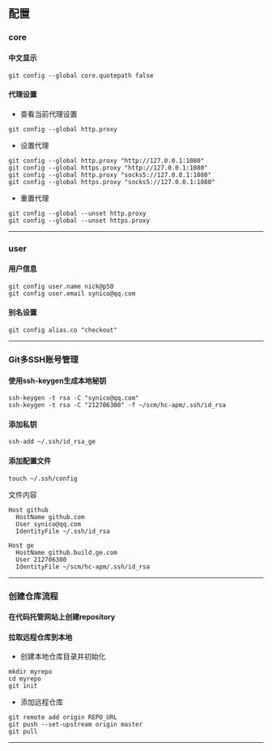 ## 配置

### core
#### 中文显示
```
git config --global core.quotepath false
```
#### 代理设置
* 查看当前代理设置
```
git config --global http.proxy
```
* 设置代理
```
git config --global http.proxy "http://127.0.0.1:1080"
git config --global https.proxy "http://127.0.0.1:1080"
git config --global http.proxy "socks5://127.0.0.1:1080"
git config --global https.proxy "socks5://127.0.0.1:1080"
```
* 重置代理
```
git config --global --unset http.proxy
git config --global --unset https.proxy
```
***

### user
#### 用户信息
```
git config user.name nick@p50
git config user.email synico@qq.com
```
#### 别名设置
```
git config alias.co "checkout"
```
***

### Git多SSH账号管理
#### 使用ssh-keygen生成本地秘钥
```
ssh-keygen -t rsa -C "synico@qq.com"
ssh-keygen -t rsa -C "212706300" -f ~/scm/hc-apm/.ssh/id_rsa
```
#### 添加私钥
```
ssh-add ~/.ssh/id_rsa_ge
```
#### 添加配置文件
```
touch ~/.ssh/config
```
文件内容
```
Host github
  HostName github.com
  User synico@qq.com
  IdentityFile ~/.ssh/id_rsa

Host ge
  HostName github.build.ge.com
  User 212706300
  IdentityFile ~/scm/hc-apm/.ssh/id_rsa
```
***

### 创建仓库流程
#### 在代码托管网站上创建repository
#### 拉取远程仓库到本地
* 创建本地仓库目录并初始化
```
mkdir myrepo
cd myrepo
git init
```
* 添加远程仓库
```
git remote add origin REPO_URL
git push --set-upstream origin master
git pull
```
***
